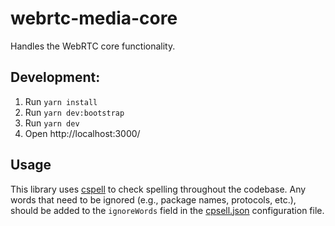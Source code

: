 # webrtc-media-core

Handles the WebRTC core functionality.

## Development:

1. Run `yarn install`
1. Run `yarn dev:bootstrap`
1. Run `yarn dev`
1. Open http://localhost:3000/

## Usage

This library uses [cspell](https://github.com/streetsidesoftware/cspell) to check spelling throughout the codebase. Any words that need to be ignored (e.g., package names, protocols, etc.), should be added to the `ignoreWords` field in the [cpsell.json](./cspell.json) configuration file.
